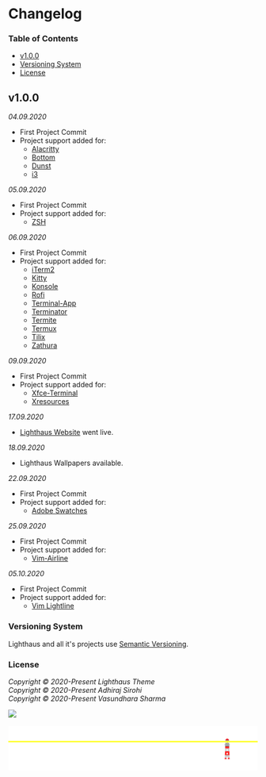 # Changelog

### Table of Contents
- [v1.0.0](#v1.0.0)
- [Versioning System](#versioning-system)
- [License](#license)

## v1.0.0
_04.09.2020_
- First Project Commit
- Project support added for:
    - [Alacritty](https://github.com/lighthaus-theme/alacritty)
    - [Bottom](https://github.com/lighthaus-theme/bottom)
    - [Dunst](https://github.com/lighthaus-theme/dunst)
    - [i3](https://github.com/lighthaus-theme/i3)

_05.09.2020_
- First Project Commit
- Project support added for:
    - [ZSH](https://github.com/lighthaus-theme/zsh)

_06.09.2020_
- First Project Commit
- Project support added for:
    - [iTerm2](https://github.com/lighthaus-theme/iterm)
    - [Kitty](https://github.com/lighthaus-theme/kitty)
    - [Konsole](https://github.com/lighthaus-theme/konsole)
    - [Rofi](https://github.com/lighthaus-theme/rofi)
    - [Terminal-App](https://github.com/lighthaus-theme/terminal-app)
    - [Terminator](https://github.com/lighthaus-theme/terminator)
    - [Termite](https://github.com/lighthaus-theme/termite)
    - [Termux](https://github.com/lighthaus-theme/termux)
    - [Tilix](https://github.com/lighthaus-theme/tilix)
    - [Zathura](https://github.com/lighthaus-theme/zathura)

_09.09.2020_
- First Project Commit
- Project support added for:
    - [Xfce-Terminal](https://github.com/lighthaus-theme/xfce-terminal)
    - [Xresources](https://github.com/lighthaus-theme/xresources)

_17.09.2020_
- [Lighthaus Website](https://lighthaustheme.com/) went live.

_18.09.2020_
- Lighthaus Wallpapers available.

_22.09.2020_
- First Project Commit
- Project support added for:
    - [Adobe Swatches](https://github.com/lighthaus-theme/adobe)

_25.09.2020_
- First Project Commit
- Project support added for:
    - [Vim-Airline](https://github.com/lighthaus-theme/vim)
    
_05.10.2020_
- First Project Commit
- Project support added for:
    - [Vim Lightline](https://github.com/lighthaus-theme/vim)


### Versioning System
Lighthaus and all it's projects use [Semantic Versioning](https://semver.org/).  <br/>


### License

_Copyright © 2020-Present Lighthaus Theme_<br>
_Copyright © 2020-Present Adhiraj Sirohi_<br>
_Copyright © 2020-Present Vasundhara Sharma_

<p align="left"><a href=""><img src="https://img.shields.io/static/v1.svg??style=flat&logo=appveyore&label=License&message=MIT&colorA=1C918A&colorB=50C16E"/></a></p>

<p align="center"><img src="https://raw.githubusercontent.com/lighthaus-theme/lighthaus/9e5cf66db03fc3e183e6cfbf7c4c04263a4f23df/ImageResources/lighthaus-border.svg"><p>